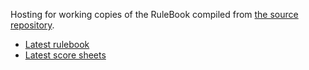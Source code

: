 Hosting for working copies of the RuleBook compiled from [the source repository](https://github.com/RoboCupAtHome/RuleBook).

* [Latest rulebook](rulebook/master.pdf)
* [Latest score sheets](score_sheets/master.pdf)
